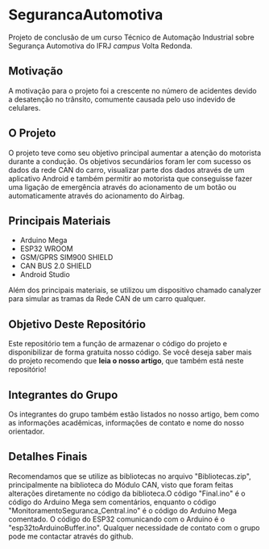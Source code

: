 # SegurancaAutomotiva
Projeto de conclusão de um curso Técnico de Automação Industrial sobre Segurança Automotiva do IFRJ *campus* Volta Redonda.

## Motivação
A motivação para o projeto foi a crescente no número de acidentes devido a desatenção no trânsito, comumente causada pelo uso indevido de celulares. 

## O Projeto
O projeto teve como seu objetivo principal aumentar a atenção do motorista durante a condução. Os objetivos secundários foram ler com sucesso os dados da rede CAN do carro, visualizar parte dos dados através de um aplicativo Android e também permitir ao motorista que conseguisse fazer uma ligação de emergência através do acionamento de um botão ou automaticamente através do acionamento do Airbag.


## Principais Materiais
- Arduino Mega
- ESP32 WROOM
- GSM/GPRS SIM900 SHIELD
- CAN BUS 2.0 SHIELD
- Android Studio

Além dos principais materiais, se utilizou um dispositivo chamado canalyzer para simular as tramas da Rede CAN de um carro qualquer. 

## Objetivo Deste Repositório
Este repositório tem a função de armazenar o código do projeto e disponibilizar de forma gratuita nosso código. Se você deseja saber mais do projeto recomendo que **leia o nosso artigo**, que também está neste repositório!

## Integrantes do Grupo
Os integrantes do grupo também estão listados no nosso artigo, bem como as informações acadêmicas, informações de contato e nome do nosso orientador.

## Detalhes Finais
Recomendamos que se utilize as bibliotecas no arquivo "Bibliotecas.zip", principalmente na biblioteca do Módulo CAN, visto que foram feitas alterações diretamente no código da biblioteca.O código "Final.ino" é o código do Arduino Mega sem comentários, enquanto o código "MonitoramentoSeguranca_Central.ino" é o código do Arduino Mega comentado. O código do ESP32 comunicando com o Arduino é o "esp32toArduinoBuffer.ino". Qualquer necessidade de contato com o grupo pode me contactar através do github.